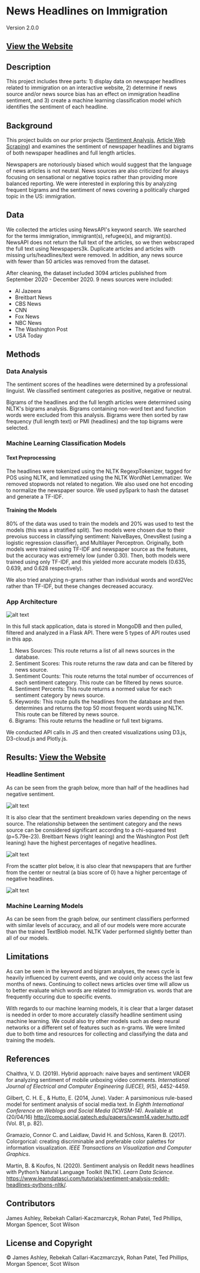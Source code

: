 # News Headlines on Immigration
Version 2.0.0

## [View the Website](https://immigrant-headlines-sentiment.herokuapp.com/)

## Description
This project includes three parts: 1) display data on newspaper headlines related to immigration on an interactive website, 2) determine if news source and/or news source bias has an effect on immigration headline sentiment, and 3) create a machine learning classification model which identifies the sentiment of each headline.

## Background
This project builds on our prior projects ([Sentiment Analysis](https://github.com/James-Ashley/sentiment_analysis), [Article Web Scraping](https://github.com/James-Ashley/News_Full_Text_Articles)) and examines the sentiment of newspaper headlines and bigrams of both newspaper headlines and full length articles. 

Newspapers are notoriously biased which would suggest that the language of news articles is not neutral. News sources are also criticized for always focusing on sensational or negative topics rather than providing more balanced reporting. We were interested in exploring this by analyzing frequent bigrams and the sentiment of news covering a politically charged topic in the US: immigration.

## Data
We collected the articles using NewsAPI's keyword search. We searched for the terms immigration, immigrant(s), refugee(s), and migrant(s). NewsAPI does not return the full text of the articles, so we then webscraped the full text using Newspapers3k. Duplicate articles and articles with missing urls/headlines/text were removed. In addition, any news source with fewer than 50 articles was removed from the dataset. 

After cleaning, the dataset included 3094 articles published from September 2020 - December 2020. 9 news sources were included:
* Al Jazeera
* Breitbart News
* CBS News
* CNN
* Fox News
* NBC News 
* The Washington Post
* USA Today

## Methods
### Data Analysis
The sentiment scores of the headlines were determined by a professional linguist. We classified sentiment categories as positive, negative or neutral.

Bigrams of the headlines and the full length articles were determined using NLTK's bigrams analysis. Bigrams containing non-word text and function words were excluded from this analysis. Bigrams were then sorted by raw frequency (full length text) or PMI (headlines) and the top bigrams were selected. 

### Machine Learning Classification Models
#### Text Preprocessing
The headlines were tokenized using the NLTK RegexpTokenizer, tagged for POS using NLTK, and lemmatized using the NLTK WordNet Lemmatizer. We removed stopwords not related to negation. We also used one hot encoding to normalize the newspaper source. We used pySpark to hash the dataset and generate a TF-IDF. 

#### Training the Models
80% of the data was used to train the models and 20% was used to test the models (this was a stratified split). Two models were chosen due to their prevoius success in classifying sentiment: NaiveBayes, OnevsRest (using a logistic regression classifier), and Multilayer Perceptron. Originally, both models were trained using TF-IDF and newspaper source as the features, but the accuracy was extremely low (under 0.30). Then, both models were trained using only TF-IDF, and this yielded more accurate models (0.635, 0.639, and 0.628 respectively).

We also tried analyzing n-grams rather than individual words and word2Vec rather than TF-IDF, but these changes decreased accuracy.

### App Architecture
![alt text](https://github.com/James-Ashley/sentiment-analysis-dashboard/blob/main/static/images/architecture.jpg "App Architecture")

In this full stack application, data is stored in MongoDB and then pulled, filtered and analyzed in a Flask API. There were 5 types of API routes used in this app.
1. News Sources: This route returns a list of all news sources in the database.
2. Sentiment Scores: This route returns the raw data and can be filtered by news source.
3. Sentiment Counts: This route returns the total number of occurrences of each sentiment category. This route can be filtered by news source.
4. Sentiment Percents: This route returns a normed value for each sentiment category by news source.
4. Keywords: This route pulls the headlines from the database and then determines and returns the top 50 most frequent words using NLTK. This route can be filtered by news source.
5. Bigrams: This route returns the headline or full text bigrams.

We conducted API calls in JS and then created visualizations using D3.js, D3-cloud.js and Plotly.js.

## Results: [View the Website](https://immigrant-headlines-sentiment.herokuapp.com/)
### Headline Sentiment
As can be seen from the graph below, more than half of the headlines had negative sentiment.

![alt text](https://github.com/James-Ashley/sentiment-analysis-dashboard/blob/main/sentiment_analysis/images/headlinesentimentstotal.png "Sentiment Breakdown")

It is also clear that the sentiment breakdown varies depending on the news source. The relationship between the sentiment category and the news source can be considered significant according to a chi-squared test (p=5.79e-23). Breitbart News (right leaning) and the Washington Post (left leaning) have the highest percentages of negative headlines.

![alt text](https://github.com/James-Ashley/sentiment-analysis-dashboard/blob/main/sentiment_analysis/images/headlinesentimentspercentlegend.png "Sentiment Breakdown by Source")

From the scatter plot below, it is also clear that newspapers that are further from the center or neutral (a bias score of 0) have a higher percentage of negative headlines. 

![alt text](https://github.com/James-Ashley/sentiment-analysis-dashboard/blob/main/sentiment_analysis/images/negsentimentandbias.png "Negative Sentiment by Bias")

### Machine Learning Models
As can be seen from the graph below, our sentiment classifiers performed with similar levels of accuracy, and all of our models were more accurate than the trained TextBlob model. NLTK Vader performed slightly better than all of our models. 


## Limitations
As can be seen in the keyword and bigram analyses, the news cycle is heavily influenced by current events, and we could only access the last few months of news. Continuing to collect news articles over time will allow us to better evaluate which words are related to immigration vs. words that are frequently occuring due to specific events.

With regards to our machine learning models, it is clear that a larger dataset is needed in order to more accurately classify headline sentiment using machine learning. We could also try other models such as deep neural networks or a different set of features such as n-grams. We were limited due to both time and resources for collecting and classifying the data and training the models. 

## References 
Chaithra, V. D. (2019). Hybrid approach: naive bayes and sentiment VADER for analyzing sentiment of mobile unboxing video comments. *International Journal of Electrical and Computer Engineering (IJECE), 9*(5), 4452-4459.

Gilbert, C. H. E., & Hutto, E. (2014, June). Vader: A parsimonious rule-based model for sentiment analysis of social media text. In *Eighth International Conference on Weblogs and Social Media (ICWSM-14)*. Available at (20/04/16) http://comp.social.gatech.edu/papers/icwsm14.vader.hutto.pdf (Vol. 81, p. 82).

Gramazio, Connor C. and Laidlaw, David H. and Schloss, Karen B. (2017). Colorgorical: creating discriminable and preferable color palettes for information visualization. *IEEE Transactions on Visualization and Computer Graphics*.

Martin, B. & Koufos, N. (2020). Sentiment analysis on Reddit news headlines with Python’s Natural Language Toolkit (NLTK). *Learn Data Science.* https://www.learndatasci.com/tutorials/sentiment-analysis-reddit-headlines-pythons-nltk/.


## Contributors
James Ashley, Rebekah Callari-Kaczmarczyk, Rohan Patel, Ted Phillips, Morgan Spencer, Scot Wilson

## License and Copyright
&copy; James Ashley, Rebekah Callari-Kaczmarczyk, Rohan Patel, Ted Phillips, Morgan Spencer, Scot Wilson

